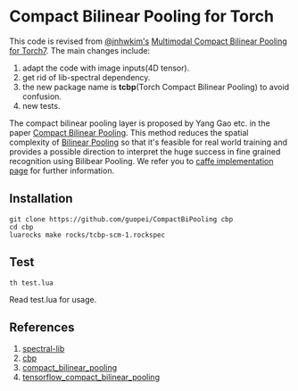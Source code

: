 # Compact Bilinear Pooling for Torch 

This code is revised from [@jnhwkim's](https://github.com/jnhwkim) [Multimodal Compact Bilinear Pooling for Torch7](https://github.com/jnhwkim/cbp). The main changes include:

1. adapt the code with image inputs(4D tensor).
2. get rid of lib-spectral dependency.
3. the new package name is **tcbp**(Torch Compact Bilinear Pooling) to avoid confusion.
4. new tests.

The compact bilinear pooling layer is proposed by Yang Gao etc. in the paper [Compact Bilinear Pooling](https://arxiv.org/abs/1511.06062). This method reduces the spatial complexity of [Bilinear Pooling](http://vis-www.cs.umass.edu/bcnn/docs/bcnn_iccv15.pdf) so that it's feasible for real world training and provides a possible direction to interpret the huge success in fine grained recognition using Bilibear Pooling. We refer you to [caffe implementation page](https://github.com/gy20073/compact_bilinear_pooling) for further information.

## Installation

```
git clone https://github.com/guopei/CompactBiPooling cbp
cd cbp
luarocks make rocks/tcbp-scm-1.rockspec
```

## Test
```
th test.lua
```
Read test.lua for usage.

## References
1. [spectral-lib](https://github.com/mbhenaff/spectral-lib)
2. [cbp](https://github.com/jnhwkim/cbp)
3. [compact_bilinear_pooling](https://github.com/gy20073/compact_bilinear_pooling)
4. [tensorflow_compact_bilinear_pooling](https://github.com/ronghanghu/tensorflow_compact_bilinear_pooling)
